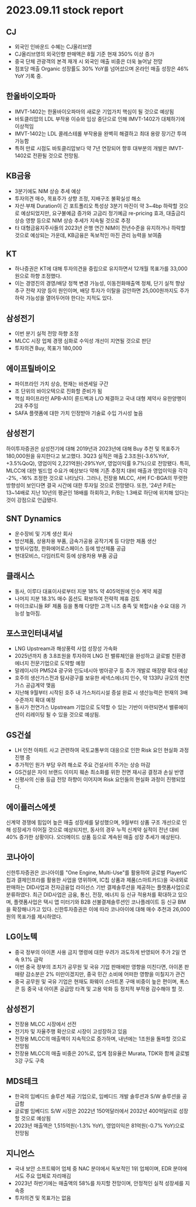 # 2023.09.11 stock report
## CJ
- 외국인 인바운드 수혜는 CJ올리브영
- CJ올리브영의 외국인향 판매액은 8월 기준 현재 350% 이상 증가
- 중국 단체 관광객의 본격 재개 시 외국인 매출 비중은 더욱 늘어날 전망
- 점포당 매출 Organic 성장률도 30% YoY를 넘어섰으며 온라인 매출 성장은 46% YoY 기록 중.
## 한올바이오파마
- IMVT-1402는 한올바이오파마의 새로운 기업가치 핵심이 될 것으로 예상됨
- 바토클리맙의 LDL 부작용 이슈와 임상 중단으로 인해 IMVT-1402가 대체하기에 이상적임
- IMVT-1402는 LDL 콜레스테롤 부작용을 완벽히 해결하고 최대 용량 장기간 투여 가능함
- 특허 만료 시점도 바토클리맙보다 약 7년 연장되어 향후 대부분의 개발은 IMVT-1402로 전환될 것으로 전망됨.
## KB금융
- 3분기에도 NIM 상승 추세 예상
- 투자의견 매수, 목표주가 상향 조정, 지배구조 불확실성 해소
- 자산∙부채 Duration이 긴 포트폴리오 특성상 3분기 마진이 약 3~4bp 하락할 것으로 예상되었지만, 요구불예금 증가와 고금리 정기예금 re-pricing 효과, 대출금리 상승 영향 등으로 NIM 상승 추세가 지속될 것으로 추정
- 타 대형금융지주사들의 2023년 은행 연간 NIM이 전년수준을 유지하거나 하락할 것으로 예상되는 가운데, KB금융은 독보적인 마진 관리 능력을 보여줌
## KT
- 하나증권은 KT에 대해 투자의견을 중립으로 유지하면서 12개월 목표가를 33,000원으로 하향 조정했다.
- 이는 경영진의 경영/배당 정책 변경 가능성, 이동전화매출액 정체, 단기 실적 향상 추구 전략 지양 등이 원인이며, 배당 투자가 이탈을 감안하면 25,000원까지도 주가 하락 가능성을 열어두어야 한다는 지적도 있다.
## 삼성전기
- 이번 분기 실적 전망 하향 조정
- MLCC 시장 업체 경쟁 심화로 수익성 개선이 지연될 것으로 판단
- 투자의견 Buy, 목표가 180,000
## 에이프릴바이오
- 파이프라인 가치 상승, 현재는 바겐세일 구간
- 조 단위의 바이오텍으로 진화할 준비가 됨
- 핵심 파이프라인 APB-A1이 룬드벡과 L/O 체결하고 국내 대형 제약사 유한양행이 2대 주주임
- SAFA 플랫폼에 대한 가치 인정받아 기술료 수입 가시성 높음
## 삼성전기
하이투자증권은 삼성전기에 대해 2019년과 2023년에 대해 Buy 추천 및 목표주가 180,000원을 유지한다고 보고했다. 3Q23 실적은 매출 2.3조원(-3.6%YoY, +3.5%QoQ), 영업이익 2,221억원(-29%YoY, 영업이익률 9.7%)으로 전망됐다. 특히, MLCC에 대한 빌드업 수요가 예상보다 약해 기존 추정치 대비 매출과 영업이익을 각각 -2%, -16% 조정한 것으로 나타났다. 그러나, 전장용 MLCC, 서버 FC-BGA의 뚜렷한 방향성이 보인다면 결국 시간에 대한 투자일 것으로 전망됐다. 또한, '24년 P/E는 13~14배로 지난 10년의 평균인 18배를 하회하고, P/B는 1.3배로 하단에 위치해 있다는 것이 강점으로 언급됐다.
## SNT Dynamics
- 운수장비 및 기계 생산 회사
- 방산제품, 상용차용 부품, 금속가공용 공작기계 등 다양한 제품 생산
- 방위사업청, 한화에어로스페이스 등에 방산제품 공급
- 현대모비스, 다임러트럭 등에 상용차용 부품 공급
## 클래시스
- 동사, 이루다 대표이사로부터 지분 18% 약 405억원에 인수 계약 체결
- 나머지 지분 18.3% 매수 옵션도 확보하여 전략적 제휴 검토
- 마이크로니들 RF 제품 등을 통해 다양한 고객 니즈 충족 및 복합시술 수요 대응 가능성 높아짐.
## 포스코인터내셔널
- LNG Upstream과 해상풍력 사업 성장성 가속화
- 2025년까지 총 3.8조원을 투자하여 LNG 전 밸류체인을 완성하고 글로벌 친환경 에너지 전문기업으로 도약할 예정
- 말레이시아 PM524 광구와 인도네시아 벙아광구 등 추가 개발로 매장량 확대 예상
- 호주의 생산가스전과 탐사광구를 보유한 세넥스에너지 인수, 약 133PJ 규모의 천연가스 공급계약 맺음
- 지난해 9월부터 시작된 호주 내 가스처리시설 증설 완료 시 생산능력은 현재의 3배 수준까지 확대 예정
- 동사가 천연가스 Upstream 기업으로 도약할 수 있는 기반이 마련되면서 밸류에이션이 리레이팅 될 수 있을 것으로 예상됨.
## GS건설
- LH 인천 아파트 사고 관련하여 국토교통부의 대응으로 인한 Risk 요인 현실화 과정 진행 중
- 추가적인 원가 부담 우려 해소로 주요 건설사의 주가는 상승 마감
- GS건설은 자이 브랜드 이미지 훼손 최소화를 위한 전면 재시공 결정과 손실 반영
- 신평사의 신용 등급 전망 하향이 이어지며 Risk 요인들의 현실화 과정이 진행되었다.
## 에이플러스에셋
신계약 경쟁에 힘입어 높은 매출 성장세를 달성했으며, 9월부터 상품 구조 개선으로 인해 성장세가 이어질 것으로 예상되지만, 동사의 경우 누적 신계약 실적이 전년 대비 40% 증가한 상황이다. 오더메이드 상품 등으로 계속된 매출 성장 추세가 예상된다.
## 코나아이
신한투자증권은 코나아이를 "One Engine, Multi-Use"를 활용하여 글로벌 PlayerIC칩과 결제인프라를 활용한 사업을 영위하며, IC칩 상품과 제품(스마트카드)을 국내외로 판매하는 DID사업과 전자금융업 라이선스 기반 결제솔루션을 제공하는 플랫폼사업으로 분류하였다. 최근 DID사업은 금융, 통신, 전장, 에너지 등 신규 적용처를 확대하고 있으며, 플랫폼사업은 택시 앱 미터기와 B2B 선불결제솔루션인 코나플레이트 등 신규 BM을 확장해나가고 있다. 신한투자증권은 이에 따라 코나아이에 대해 매수 추천과 26,000원의 목표가를 제시하였다.
## LG이노텍
- 중국 정부의 아이폰 사용 금지 명령에 대한 우려가 과도하게 반영되어 주가 2일 연속 9.1% 급락
- 이번 중국 정부의 조치가 공무원 및 국유 기업 판매에만 영향을 미친다면, 아이폰 판매량 감소분은 2% 미만이겠지만, 중국 민간 소비에 어떠한 영향을 미칠지가 관건
- 중국 공무원 및 국유 기업은 현재도 화웨이 스마트폰 구매 비중이 높은 편이며, 폭스콘 등 중국 내 아이폰 공급망 타격 및 고용 악화 등 정치적 부작용 감수해야 할 것.
## 삼성전기
- 전장용 MLCC 시장에서 선전
- 전기차 및 자율주행 확산으로 시장이 고성장하고 있음
- 전장용 MLCC의 매출액이 지속적으로 증가하며, 내년에는 1조원을 돌파할 것으로 전망됨
- 전장용 MLCC의 매출 비중은 20%로, 업계 점유율은 Murata, TDK와 함께 글로벌 3강 구도 구축
## MDS테크
- 한국의 임베디드 솔루션 제공 기업으로, 임베디드 개발 솔루션과 S/W 솔루션을 공급함
- 글로벌 임베디드 S/W 시장은 2022년 150억달러에서 2032년 400억달러로 성장할 것으로 예상됨
- 2023년 매출액은 1,515억원(-1.3% YoY), 영업이익은 81억원(-0.7% YoY)으로 전망됨
## 지니언스
- 국내 보안 소프트웨어 업체 중 NAC 분야에서 독보적인 1위 업체이며, EDR 분야에서도 주요 업체로 자리매김
- 2023년 하반기에는 매출액의 58%를 차지할 전망이며, 안정적인 실적 성장세를 지속중
- 투자의견 및 목표가는 없음